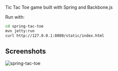 Tic Tac Toe game built with Spring and Backbone.js

Run with:

````sh
cd spring-tac-toe
mvn jetty:run
curl http://127.0.0.1:8080/static/index.html
````

## Screenshots

![spring-tac-toe](https://raw.github.com/jlas/spring-tac-toe/master/misc/scrnshot1.png)